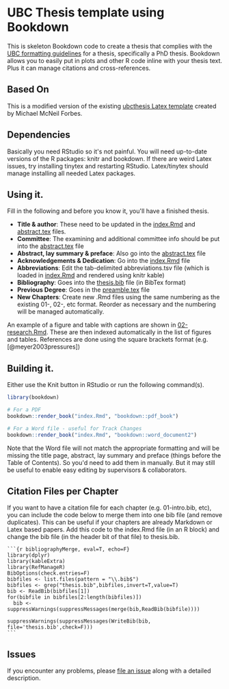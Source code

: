 # UBC Thesis template using Bookdown

This is skeleton Bookdown code to create a thesis that complies with the [UBC formatting guidelines](https://www.grad.ubc.ca/current-students/dissertation-thesis-preparation/formatting-requirements) for a thesis, specifically a PhD thesis. Bookdown allows you to easily put in plots and other R code inline with your thesis text. Plus it can manage citations and cross-references.

## Based On

This is a modified version of the existing [ubcthesis Latex template](https://faculty.washington.edu/mforbes/projects/ubcthesis/) created by Michael McNeil Forbes.

## Dependencies

Basically you need RStudio so it's not painful. You will need up-to-date versions of the R packages: knitr and bookdown. If there are weird Latex issues, try installing tinytex and restarting RStudio. Latex/tinytex should manage installing all needed Latex packages.

## Using it.

Fill in the following and before you know it, you'll have a finished thesis.

- **Title & author**: These need to be updated in the [index.Rmd](https://github.com/jakelever/ubcthesis_bookdown/blob/master/index.Rmd) and [abstract.tex](https://github.com/jakelever/ubcthesis_bookdown/blob/master/abstract.tex) files.
- **Committee**: The examining and additional committee info should be put into the [abstract.tex](https://github.com/jakelever/ubcthesis_bookdown/blob/master/abstract.tex) file
- **Abstract, lay summary & preface**: Also go into the [abstract.tex](https://github.com/jakelever/ubcthesis_bookdown/blob/master/abstract.tex) file
- **Acknowledgements & Dedication**: Go into the [index.Rmd](https://github.com/jakelever/ubcthesis_bookdown/blob/master/index.Rmd) file
- **Abbreviations**: Edit the tab-delimited abbreviations.tsv file (which is loaded in [index.Rmd](https://github.com/jakelever/ubcthesis_bookdown/blob/master/index.Rmd) and rendered using knitr kable)
- **Bibliography**: Goes into the [thesis.bib](https://github.com/jakelever/ubcthesis_bookdown/blob/master/thesis.bib) file (in BibTex format)
- **Previous Degree**: Goes in the [preamble.tex](https://github.com/jakelever/ubcthesis_bookdown/blob/master/preamble.tex) file
- **New Chapters**: Create new .Rmd files using the same numbering as the existing 01-, 02-, etc format. Reorder as necessary and the numbering will be managed automatically.

An example of a figure and table with captions are shown in [02-research.Rmd](https://github.com/jakelever/ubcthesis_bookdown/blob/master/02-research.Rmd). These are then indexed automatically in the list of figures and tables. References are done using the square brackets format (e.g. [@meyer2003pressures])

## Building it.

Either use the Knit button in RStudio or run the following command(s).

```r
library(bookdown)

# For a PDF
bookdown::render_book("index.Rmd", "bookdown::pdf_book")

# For a Word file - useful for Track Changes
bookdown::render_book("index.Rmd", "bookdown::word_document2")
```

Note that the Word file will not match the appropriate formatting and will be missing the title page, abstract, lay summary and preface (things before the Table of Contents). So you'd need to add them in manually. But it may still be useful to enable easy editing by supervisors & collaborators.

## Citation Files per Chapter

If you want to have a citation file for each chapter (e.g. 01-intro.bib, etc), you can include the code below to merge them into one bib file (and remove duplicates). This can be useful if your chapters are already Markdown or Latex based papers. Add this code to the index.Rmd file (in an R block) and change the bib file (in the header bit of that file) to thesis.bib.

````
```{r bibliographyMerge, eval=T, echo=F}
library(dplyr)
library(kableExtra)
library(RefManageR)
BibOptions(check.entries=F)
bibfiles <- list.files(pattern = "\\.bib$")
bibfiles <- grep("thesis.bib",bibfiles,invert=T,value=T)
bib <- ReadBib(bibfiles[1])
for(bibfile in bibfiles[2:length(bibfiles)])
  bib <- suppressWarnings(suppressMessages(merge(bib,ReadBib(bibfile))))

suppressWarnings(suppressMessages(WriteBib(bib, file='thesis.bib',check=F)))
```
````

## Issues

If you encounter any problems, please [file an issue](https://github.com/jakelever/ubcthesis_bookdown/issues) along with a detailed description.
